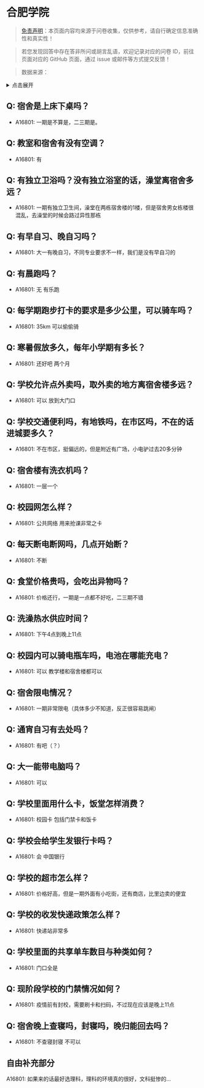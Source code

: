 # 合肥学院

> [免责声明](https://colleges.chat/#_3)：本页面内容均来源于问卷收集，仅供参考，请自行确定信息准确性和真实性！

> 若您发现回答中存在答非所问或胡言乱语，欢迎记录对应的问卷 ID，前往页面对应的 GitHub 页面，通过 issue 或邮件等方式提交反馈！

> 数据来源：

<details><summary>点击展开</summary>
<ul>
<li>A16801: 匿名 (2023 年 02 月)</li>
</ul>
</details>

## Q: 宿舍是上床下桌吗？

- A16801: 一期是不算是，二三期是。

## Q: 教室和宿舍有没有空调？

- A16801: 有

## Q: 有独立卫浴吗？没有独立浴室的话，澡堂离宿舍多远？

- A16801: 一期有独立卫生间，澡堂在两栋宿舍楼的1楼，但是宿舍男女栋楼很混乱，去澡堂的时候会路过异性那栋

## Q: 有早自习、晚自习吗？

- A16801: 大一有晚自习，不同专业要求不一样，我们是没有早自习的

## Q: 有晨跑吗？

- A16801: 无 有乐跑

## Q: 每学期跑步打卡的要求是多少公里，可以骑车吗？

- A16801: 35km 可以偷偷骑

## Q: 寒暑假放多久，每年小学期有多长？

- A16801: 还好吧 两个月

## Q: 学校允许点外卖吗，取外卖的地方离宿舍楼多远？

- A16801: 可以 放到大门口

## Q: 学校交通便利吗，有地铁吗，在市区吗，不在的话进城要多久？

- A16801: 不在市区，挺偏远的，但是附近有广场，小电驴过去20多分钟

## Q: 宿舍楼有洗衣机吗？

- A16801: 一层一个

## Q: 校园网怎么样？

- A16801: 公共网络 用来抢课非常之卡

## Q: 每天断电断网吗，几点开始断？

- A16801: 不断

## Q: 食堂价格贵吗，会吃出异物吗？

- A16801: 价格还行，一期是一点都不好吃，二三期不错

## Q: 洗澡热水供应时间？

- A16801: 下午4点到晚上11点

## Q: 校园内可以骑电瓶车吗，电池在哪能充电？

- A16801: 可以 教学楼和宿舍楼都可以

## Q: 宿舍限电情况？

- A16801: 一期非常限电（具体多少不知道，反正很容易跳闸）

## Q: 通宵自习有去处吗？

- A16801: 有吧（？）

## Q: 大一能带电脑吗？

- A16801: 可以

## Q: 学校里面用什么卡，饭堂怎样消费？

- A16801: 校园卡 包括门禁卡和饭卡

## Q: 学校会给学生发银行卡吗？

- A16801: 会 中国银行

## Q: 学校的超市怎么样？

- A16801: 价格好高，但是一期外面有小吃街，还有商店，比里边卖的便宜

## Q: 学校的收发快递政策怎么样？

- A16801: 快递站非常多

## Q: 学校里面的共享单车数目与种类如何？

- A16801: 门口全是

## Q: 现阶段学校的门禁情况如何？

- A16801: 疫情前有封校，需要刷卡和扫码，不过现在应该是晚上11点

## Q: 宿舍晚上查寝吗，封寝吗，晚归能回去吗？

- A16801: 不查寝封寝 不可以

## 自由补充部分

A16801: 如果来的话最好选理科，理科的环境真的很好，文科挺惨的...
